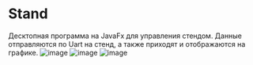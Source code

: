 # Stand
Десктопная программа на JavaFx для управления стендом. Данные отправляются по Uart на стенд, а также приходят и отображаются на графике.
![image](https://user-images.githubusercontent.com/43324144/215355540-0a3f71d5-9928-44d2-a4d9-f7a54901b750.png)
![image](https://user-images.githubusercontent.com/43324144/215355585-2a1d16f5-6ad5-427f-a9d3-435592910aa7.png)
![image](https://user-images.githubusercontent.com/43324144/215355602-6f8fcf21-fdd1-4444-9fd0-c73d59105ad2.png)

